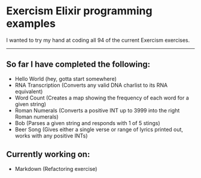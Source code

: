 # Exercism Elixir programming examples

I wanted to try my hand at coding all 94 of the current Exercism exercises.

---

## So far I have completed the following:

- Hello World (hey, gotta start somewhere)
- RNA Transcription (Converts any valid DNA charlist to its RNA equivalent)
- Word Count (Creates a map showing the frequency of each word for a given string)
- Roman Numerals (Converts a positive INT up to 3999 into the right Roman numerals)
- Bob (Parses a given string and responds with 1 of 5 stings)
- Beer Song (Gives either a single verse or range of lyrics printed out, works with any positive INTs)

## Currently working on:

- Markdown (Refactoring exercise)
